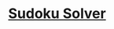 # [Sudoku Solver](https://www.freecodecamp.org/learn/quality-assurance/quality-assurance-projects/sudoku-solver)
